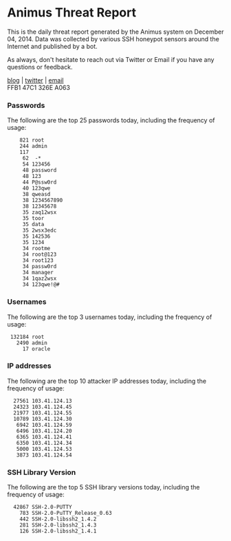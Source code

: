 # Animus Threat Report

This is the daily threat report generated by the Animus system on December 04, 2014. Data was collected by various SSH honeypot sensors around the Internet and published by a bot.  

As always, don't hesitate to reach out via Twitter or Email if you have any questions or feedback.  

[blog](http://morris.guru) | [twitter](https://twitter.com/andrew___morris) | [email](mailto:andrew@morris.guru)  
FFB1 47C1 326E A063  
### Passwords
The following are the top 25 passwords today, including the frequency of usage:
```
    821 root
    244 admin
    117 
     62  -*
     54 123456
     48 password
     48 123
     44 P@ssw0rd
     40 123qwe
     38 qweasd
     38 1234567890
     38 12345678
     35 zaq12wsx
     35 toor
     35 data
     35 2wsx3edc
     35 142536
     35 1234
     34 rootme
     34 root@123
     34 root123
     34 passw0rd
     34 manager
     34 1qaz2wsx
     34 123qwe!@#
```

### Usernames
The following are the top 3 usernames today, including the frequency of usage:
```
 132184 root
   2490 admin
     17 oracle
```

### IP addresses
The following are the top 10 attacker IP addresses today, including the frequency of usage:
```
  27561 103.41.124.13
  24323 103.41.124.45
  21977 103.41.124.55
  10789 103.41.124.30
   6942 103.41.124.59
   6496 103.41.124.20
   6365 103.41.124.41
   6350 103.41.124.34
   5000 103.41.124.53
   3873 103.41.124.54
```

### SSH Library Version
The following are the top 5 SSH library versions today, including the frequency of usage:
```
  42867 SSH-2.0-PUTTY
    783 SSH-2.0-PuTTY_Release_0.63
    442 SSH-2.0-libssh2_1.4.2
    281 SSH-2.0-libssh2_1.4.3
    126 SSH-2.0-libssh2_1.4.1
```
